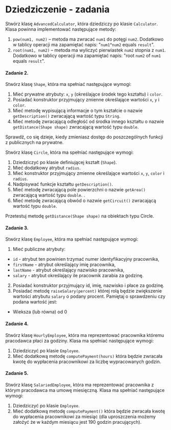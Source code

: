 
# Dziedziczenie - zadania

Stwórz klasę ```AdvancedCalculator```, która dziedziczy po klasie ```Calculator```.
Klasa powinna implementować następujące metody:

1. ```pow(num1, num2)``` &ndash; metoda ma zwracać ```num1``` do potęgi ```num2```. Dodatkowo w tablicy operacji ma zapamiętać napis: "```num1```^```num2``` equals ```result```".
2. ```root(num1, num2)``` &ndash; metoda ma wyliczyć pierwiastek ```num2``` stopnia z ```num1```. Dodatkowo w tablicy operacji ma zapamiętać napis: "root ```num2``` of ```num1``` equals ```result```".  


#### Zadanie 2.

Stwórz klasę `Shape`, która ma spełniać następujące wymogi:

1. Mieć prywatne atrybuty:
`x`, `y` (określające środek tego kształtu) i `color`.
2. Posiadać konstruktor przyjmujący zmienne określające wartości `x`, `y` i `color`. 
3. Mieć metodę wypisującą informacje o tym kształcie o nazwie `getDescription()` zwracającą wartość typu `String`.
4. Mieć metodę zwracającą odległość od środka innego kształtu o nazwie `getDistance(Shape shape)` zwracającą wartość typu `double`.

Sprawdź, co się dzieje, kiedy zmieniasz dostęp do poszczególnych funkcji z publicznych na prywatne. 

Stwórz klasę `Circle`, która ma spełniać następujące wymogi:

1. Dziedziczyć po klasie definiującej kształt (`Shape`).
2. Mieć dodatkowy atrybut `radius`.
3. Mieć konstruktor przyjmujący zmienne określające wartości `x`, `y`, `color` i `radius`.
4. Nadpisywać funkcje kształtu `getDescription()`.
5. Mieć metodę zwracającą pole powierzchni o nazwie `getArea()` zwracającą wartość typu `double`. .
6. Mieć metodę zwracającą obwód o nazwie `getCircuit()` zwracającą wartość typu `double`.

Przetestuj metodę `getDistance(Shape shape)` na obiektach typu Circle.


#### Zadanie 3.
Stwórz klasę `Employee`, która ma spełniać następujące wymogi:

1. Mieć publiczne atrybuty:
 * `id` - atrybut ten powinien trzymać numer identyfikacyjny pracownika,
 * `firstName` - atrybut określający imię pracownika,
 * `lastName` - atrybut określający nazwisko pracownika,
 * `salary` - atrybut określający ile pracownik zarabia za godzinę.
2. Posiadać konstruktor przyjmujący id, imię, nazwisko i płace za godzinę.
3. Posiadać metodę `raiseSalary(percent)` której rolą będzie zwiększenie wartości atrybutu `salary` o podany procent. Pamiętaj o sprawdzeniu czy podana wartość jest:
 * Wieksza (lub równa) od 0


#### Zadanie 4.
Stwórz klasę `HourlyEmployee`, która ma reprezentować pracownika któremu pracodawca płaci za godziny. Klasa ma spełniać następujące wymogi:

1. Dziedziczyć po klasie `Employee`.
2. Mieć dodatkową metodę `computePayment(hours)` która będzie zwracała kwotę do wypłacenia pracownikowi za liczbę wypracowanych godzin. 

#### Zadanie 5.
Stwórz klasę `SalariedEmployee`, która ma reprezentować pracownika z którym pracodawca ma umowę miesięczną. Klasa ma spełniać następujące wymogi:

1. Dziedziczyć po klasie `Employee`.
2. Mieć dodatkową metodę `computePayment()` która będzie zwracała kwotę do wypłacenia pracownikowi za miesiąc (dla uproszczenia możemy założyć że w każdym miesiącu jest 190 godzin pracujących). 
